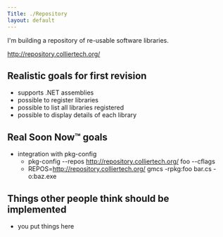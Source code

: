 ```yaml
---
Title: ./Repository
layout: default
---
```


I'm building a repository of re-usable software libraries.

<http://repository.colliertech.org/>

Realistic goals for first revision
----------------------------------

-   supports .NET assemblies
-   possible to register libraries
-   possible to list all libraries registered
-   possible to display details of each library

Real Soon Now™ goals
--------------------

-   integration with pkg-config
    -   pkg-config --repos <http://repository.colliertech.org/> foo
        --cflags
    -   REPOS=<http://repository.colliertech.org/> gmcs -rpkg:foo bar.cs
        -o:baz.exe

Things other people think should be implemented
-----------------------------------------------

-   you put things here

